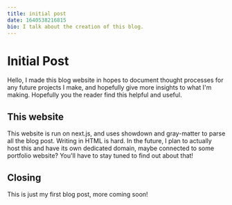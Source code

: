 ```yaml
---
title: initial post
date: 1640538216815
bio: I talk about the creation of this blog.
---
```


# Initial Post
Hello, I made this blog website in hopes to document thought processes for any future projects I make, and hopefully give more insights to what I'm making. Hopefully you the reader find this helpful and useful.

## This website
This website is run on next.js, and uses showdown and gray-matter to parse all the blog post. Writing in HTML is hard. In the future, I plan to actually host this and have its own dedicated domain, maybe connected to some portfolio website? You'll have to stay tuned to find out about that!

## Closing
This is just my first blog post, more coming soon!